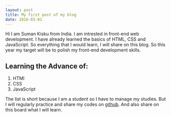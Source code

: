 ```yaml
---
layout: post
title: My first post of my blog
date: 2016-03-01
---
```

Hi I am Suman Kisku from India. I am intrested in front-end web development.
I have already learned the basics of HTML, CSS and JavaScript.
So everything that I would learn, I will share on this blog. So this year my target will be
to polish my front-end development skills.

## Learning the Advance of:

1. HTMl
2. CSS
3. JavaScript

The list is short because I am a student so I have to manage my studies. But I will
regularly practice and share my codes on [github](https://github.com/SumanKisku). And also
share on this board what I will learn.
